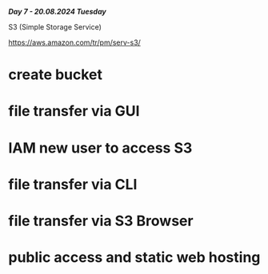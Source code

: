 _**Day 7 - 20.08.2024 Tuesday**_

S3 (Simple Storage Service)

https://aws.amazon.com/tr/pm/serv-s3/

# create bucket

# file transfer via GUI

# IAM new user to access S3

# file transfer via CLI

# file transfer via S3 Browser

# public access and static web hosting
